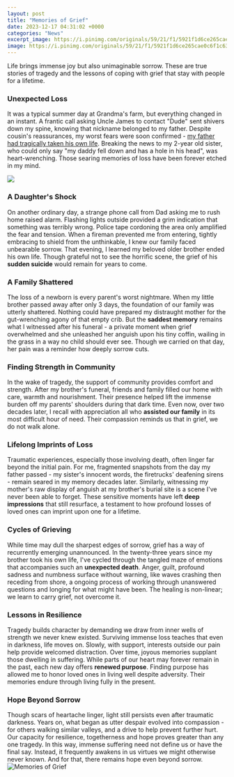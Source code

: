 ```yaml
---
layout: post
title: "Memories of Grief"
date: 2023-12-17 04:31:02 +0000
categories: "News"
excerpt_image: https://i.pinimg.com/originals/59/21/f1/5921f1d6ce265cae0c6f1c63dd16cddb.jpg
image: https://i.pinimg.com/originals/59/21/f1/5921f1d6ce265cae0c6f1c63dd16cddb.jpg
---
```


Life brings immense joy but also unimaginable sorrow. These are true stories of tragedy and the lessons of coping with grief that stay with people for a lifetime.
### Unexpected Loss
It was a typical summer day at Grandma's farm, but everything changed in an instant. A frantic call asking Uncle James to contact "Dude" sent shivers down my spine, knowing that nickname belonged to my father. Despite cousin's reassurances, my worst fears were soon confirmed - [my father had tragically taken his own life](https://store.fi.io.vn/funny-xmas-this-is-my-christmas-pajama-heartbeat-video-game-98/women&). Breaking the news to my 2-year old sister, who could only say "my daddy fell down and has a hole in his head", was heart-wrenching. Those searing memories of loss have been forever etched in my mind. 

![](http://www.thegrieftoolbox.com/sites/default/files/527366_300670593363608_1823873060_n.jpg)
### A Daughter's Shock
On another ordinary day, a strange phone call from Dad asking me to rush home raised alarm. Flashing lights outside provided a grim indication that something was terribly wrong. Police tape cordoning the area only amplified the fear and tension. When a fireman prevented me from entering, tightly embracing to shield from the unthinkable, I knew our family faced unbearable sorrow. That evening, I learned my beloved older brother ended his own life. Though grateful not to see the horrific scene, the grief of his **sudden suicide** would remain for years to come.
### A Family Shattered 
The loss of a newborn is every parent's worst nightmare. When my little brother passed away after only 3 days, the foundation of our family was utterly shattered. Nothing could have prepared my distraught mother for the gut-wrenching agony of that empty crib. But the **saddest memory** remains what I witnessed after his funeral - a private moment when grief overwhelmed and she unleashed her anguish upon his tiny coffin, wailing in the grass in a way no child should ever see. Though we carried on that day, her pain was a reminder how deeply sorrow cuts.
### Finding Strength in Community  
In the wake of tragedy, the support of community provides comfort and strength. After my brother's funeral, friends and family filled our home with care, warmth and nourishment. Their presence helped lift the immense burden off my parents' shoulders during that dark time. Even now, over two decades later, I recall with appreciation all who **assisted our family** in its most difficult hour of need. Their compassion reminds us that in grief, we do not walk alone.
### Lifelong Imprints of Loss
Traumatic experiences, especially those involving death, often linger far beyond the initial pain. For me, fragmented snapshots from the day my father passed - my sister's innocent words, the firetrucks' deafening sirens - remain seared in my memory decades later. Similarly, witnessing my mother's raw display of anguish at my brother's burial site is a scene I've never been able to forget. These sensitive moments have left **deep impressions** that still resurface, a testament to how profound losses of loved ones can imprint upon one for a lifetime.  
### Cycles of Grieving 
While time may dull the sharpest edges of sorrow, grief has a way of recurrently emerging unannounced. In the twenty-three years since my brother took his own life, I've cycled through the tangled maze of emotions that accompanies such an **unexpected death**. Anger, guilt, profound sadness and numbness surface without warning, like waves crashing then receding from shore, a ongoing process of working through unanswered questions and longing for what might have been. The healing is non-linear; we learn to carry grief, not overcome it.
### Lessons in Resilience
Tragedy builds character by demanding we draw from inner wells of strength we never knew existed. Surviving immense loss teaches that even in darkness, life moves on. Slowly, with support, interests outside our pain help provide welcomed distraction. Over time, joyous memories supplant those dwelling in suffering. While parts of our heart may forever remain in the past, each new day offers **renewed purpose**. Finding purpose has allowed me to honor loved ones in living well despite adversity. Their memories endure through living fully in the present.  
### Hope Beyond Sorrow
Though scars of heartache linger, light still persists even after traumatic darkness. Years on, what began as utter despair evolved into compassion - for others walking similar valleys, and a drive to help prevent further hurt. Our capacity for resilience, togetherness and hope proves greater than any one tragedy. In this way, immense suffering need not define us or have the final say. Instead, it frequently awakens in us virtues we might otherwise never known. And for that, there remains hope even beyond sorrow.
![Memories of Grief](https://i.pinimg.com/originals/59/21/f1/5921f1d6ce265cae0c6f1c63dd16cddb.jpg)